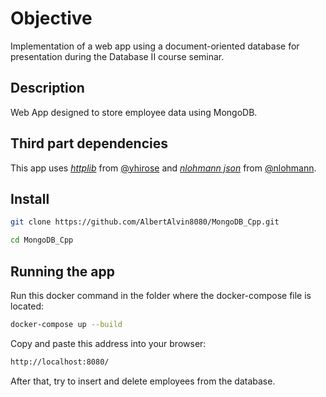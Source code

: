# Objective
Implementation of a web app using a document-oriented database for presentation during the Database II course seminar.

## Description
Web App designed to store employee data using MongoDB.

## Third part dependencies
This app uses [_httplib_](https://github.com/yhirose/cpp-httplib) from [@yhirose](https://github.com/yhirose) and [_nlohmann json_](https://github.com/nlohmann/json) from [@nlohmann](https://github.com/nlohmann).

## Install
```bash
git clone https://github.com/AlbertAlvin8080/MongoDB_Cpp.git
```

```bash
cd MongoDB_Cpp
```

## Running the app
Run this docker command in the folder where the docker-compose file is located:
```bash
docker-compose up --build
```

Copy and paste this address into your browser:
```bash
http://localhost:8080/
```

After that, try to insert and delete employees from the database.
